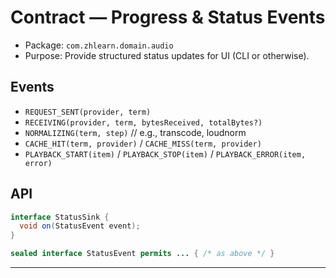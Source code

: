# Contract — Progress & Status Events

- Package: `com.zhlearn.domain.audio`
- Purpose: Provide structured status updates for UI (CLI or otherwise).

## Events
- `REQUEST_SENT(provider, term)`
- `RECEIVING(provider, term, bytesReceived, totalBytes?)`
- `NORMALIZING(term, step)` // e.g., transcode, loudnorm
- `CACHE_HIT(term, provider)` / `CACHE_MISS(term, provider)`
- `PLAYBACK_START(item)` / `PLAYBACK_STOP(item)` / `PLAYBACK_ERROR(item, error)`

## API
```java
interface StatusSink {
  void on(StatusEvent event);
}

sealed interface StatusEvent permits ... { /* as above */ }
```

---

